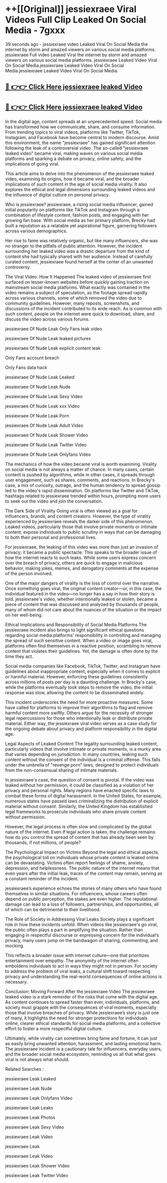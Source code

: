 # ++[[Original]] jessiexraee Viral Videos Full Clip Leaked On Social Media - 7gxxx<br>

39 seconds ago - jessiexraee video Leaked Viral On Social Media the internet by storm and amazed viewers on various social media platforms.
jessiexraee Full video Leaked Viral the internet by storm and amazed viewers on various social media platforms. jessiexraee Leaked Video Viral On Social Media.jessiexraee Leaked Video Viral On Social Media.jessiexraee Leaked Video Viral On Social Media.<br>


## [🔴 👉👉 Click Here jessiexraee leaked Video ](https://onlyclips.site?title=jessiexraee&ref=git)

## [🔴 👉👉 Click Here jessiexraee leaked Video ](https://onlyclips.site?title=jessiexraee&ref=git)

In the digital age, content spreads at an unprecedented speed. Social media has transformed how we communicate, share, and consume information. From trending topics to viral videos, platforms like Twitter, TikTok, Instagram, and Facebook have become central to modern discourse. Amid this environment, the name "jessiexraee" has gained significant attention following the leak of a controversial video. The so-called "jessiexraee leaked video" became viral, making waves on various social media platforms and sparking a debate on privacy, online safety, and the implications of going viral.

This article aims to delve into the phenomenon of the jessiexraee leaked video, examining its origins, how it became viral, and the broader implications of such content in the age of social media virality. It also explores the ethical and legal dimensions surrounding leaked videos and the influence of digital culture on personal privacy.

Who is jessiexraee?
jessiexraee, a rising social media influencer, gained initial popularity on platforms like TikTok and Instagram through a combination of lifestyle content, fashion posts, and engaging with her growing fan base. With social media as her primary platform, Brecky had built a reputation as a relatable yet aspirational figure, garnering followers across various demographics.

Her rise to fame was relatively organic, but like many influencers, she was no stranger to the pitfalls of public attention. However, the incident surrounding her leaked video was a drastic departure from the kind of content she had typically shared with her audience. Instead of carefully curated content, jessiexraee found herself at the center of an unwanted controversy.

The Viral Video: How It Happened
The leaked video of jessiexraee first surfaced on lesser-known websites before quickly gaining traction on mainstream social media platforms. What exactly was contained in the video remains a subject of speculation, as the footage spread rapidly across various channels, some of which removed the video due to community guidelines. However, many reposts, screenshots, and discussions of the incident contributed to its wide reach. As is common with such content, people on the internet were quick to download, share, and discuss the video across various forums.

jessiexraee Of Nude Leak Only Fans leak video

jessiexraee Of Nude Leak leaked pictures

jessiexraee Of Nude Leak explicit content leak

Only Fans account breach

Only Fans data hack

jessiexraee Of Nude Leak Leaked

jessiexraee Of Nude Leak Nude

jessiexraee Of Nude Leak Sexy Video

jessiexraee Of Nude Leak xxx Video

jessiexraee Of Nude Leak Porn

jessiexraee Of Nude Leak Adult Video

jessiexraee Of Nude Leak Shower Video

jessiexraee Of Nude Leak Twitter Video

jessiexraee Of Nude Leak Onlyfans Video

The mechanics of how the video became viral is worth examining. Virality on social media is not always a matter of chance. In many cases, certain content is pushed by algorithms, while in other cases, it spreads through user engagement, such as shares, comments, and reactions. In Brecky's case, a mix of curiosity, outrage, and the human tendency to spread gossip led to the video's rapid dissemination. On platforms like Twitter and TikTok, hashtags related to jessiexraee trended within hours, prompting more users to seek out the video and join the conversation.

The Dark Side of Virality
Going viral is often viewed as a goal for influencers, brands, and content creators. However, the type of virality experienced by jessiexraee reveals the darker side of this phenomenon. Leaked videos, particularly those that involve private moments or intimate content, expose individuals to public scrutiny in ways that can be damaging to both their personal and professional lives.

For jessiexraee, the leaking of this video was more than just an invasion of privacy; it became a public spectacle. This speaks to the broader issue of how the internet reacts to such leaks. While some users express concern over the breach of privacy, others are quick to engage in malicious behavior, making jokes, memes, and derogatory comments at the expense of the person involved.

One of the major dangers of virality is the loss of control over the narrative. Once something goes viral, the original content creator—or, in this case, the individual featured in the video—no longer has a say in how their story is told. jessiexraee's video, whether intentionally leaked or stolen, became a piece of content that was discussed and analyzed by thousands of people, many of whom did not care about the nuances of the situation or the impact on her well-being.

Ethical Implications and Responsibility of Social Media Platforms
The jessiexraee incident also brings to light significant ethical questions regarding social media platforms' responsibility in controlling and managing the spread of such sensitive content. When a video or image goes viral, platforms often find themselves in a reactive position, scrambling to remove content that violates their guidelines. Yet, the damage is often done by the time they act.

Social media companies like Facebook, TikTok, Twitter, and Instagram have guidelines about inappropriate content, especially when it comes to explicit or harmful material. However, enforcing these guidelines consistently across millions of posts per day is a daunting challenge. In Brecky's case, while the platforms eventually took steps to remove the video, the initial response was slow, allowing the content to be disseminated widely.

This incident underscores the need for more proactive measures. Some have called for platforms to improve their algorithms to flag and remove harmful content more swiftly. Others argue for the necessity of stronger legal repercussions for those who intentionally leak or distribute private material. Either way, the jessiexraee viral video serves as a case study for the ongoing debate about privacy and platform responsibility in the digital age.

Legal Aspects of Leaked Content
The legality surrounding leaked content, particularly videos that involve intimate or private moments, is a murky area that varies depending on jurisdiction. In many countries, leaking such content without the consent of the individual is a criminal offense. This falls under the umbrella of "revenge porn" laws, designed to protect individuals from the non-consensual sharing of intimate materials.

In jessiexraee's case, the question of consent is pivotal. If the video was leaked without her permission, it could be classified as a violation of her privacy and personal rights. Many regions have enacted specific laws to combat these forms of digital harassment. In the United States, for example, numerous states have passed laws criminalizing the distribution of explicit material without consent. Similarly, the United Kingdom has established legal frameworks to prosecute individuals who share private content without permission.

However, the legal process is often slow and complicated by the global nature of the internet. Even if legal action is taken, the challenge remains: how do you control the spread of content that has already been seen by thousands, if not millions, of people?

The Psychological Impact on Victims
Beyond the legal and ethical aspects, the psychological toll on individuals whose private content is leaked online can be devastating. Victims often report feelings of shame, anxiety, depression, and helplessness. The public nature of the internet means that even years after the initial leak, traces of the content may remain, serving as a constant reminder of the incident.

jessiexraee’s experience echoes the stories of many others who have found themselves in similar situations. For influencers, whose careers often depend on public perception, the stakes are even higher. The reputational damage can lead to a loss of followers, partnerships, and opportunities, all of which can be detrimental to their livelihood.

The Role of Society in Addressing Viral Leaks
Society plays a significant role in how these incidents unfold. When videos like jessiexraee's go viral, the public often plays a part in amplifying the situation. Rather than engaging in respectful discourse or expressing concern for the individual’s privacy, many users jump on the bandwagon of sharing, commenting, and mocking.

This reflects a broader issue with internet culture—one that prioritizes entertainment over empathy. The anonymity of the internet often emboldens individuals to act in ways they might not in person. For society to address the problem of viral leaks, a cultural shift toward respecting privacy and understanding the real-world consequences of online actions is necessary.

Conclusion: Moving Forward After the jessiexraee Video
The jessiexraee leaked video is a stark reminder of the risks that come with the digital age. As content continues to spread faster than ever, individuals, platforms, and society must grapple with the consequences of viral moments, especially those that involve breaches of privacy. While jessiexraee’s story is just one of many, it highlights the need for stronger protections for individuals online, clearer ethical standards for social media platforms, and a collective effort to foster a more respectful digital culture.

Ultimately, while virality can sometimes bring fame and fortune, it can just as easily bring unwanted attention, harassment, and lasting emotional harm. The jessiexraee incident is a cautionary tale for influencers, everyday users, and the broader social media ecosystem, reminding us all that what goes viral is not always what should.

Related Searches :

jessiexraee Leak Leaked

jessiexraee Leak Nude

jessiexraee Leak Onlyfans Video

jessiexraee Leak Leaks

jessiexraee Leak Photos

jessiexraee Leak Sexy Video

jessiexraee Leak Video

jessiexraee Leak

jessiexraee Leak Video

jessiexraee Leak Shower Video

jessiexraee Leak Twitter Video

